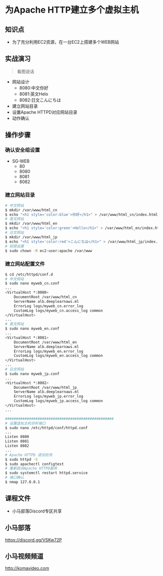 为Apache HTTP建立多个虚拟主机
===========================

## 知识点

* 为了充分利用EC2资源，在一台EC2上搭建多个WEB网站

## 实战演习

>看图说话

+ 网站设计
  - 8080:中文你好
  - 8081:英文Helo
  - 8082:日文こんにちは
+ 建立网站目录
+ 设置Apache HTTPD对应网站目录
+ 动作确认

## 操作步骤

### 确认安全组设置

+ SG-WEB
  - 80
  - 8080
  - 8081
  - 8082

### 建立网站目录

```bash
# 中文网站
$ mkdir /var/www/html_cn
$ echo "<h1 style='color:blue'>你好</h1>" > /var/www/html_cn/index.html
# 英文网站
$ mkdir /var/www/html_en
$ echo "<h1 style='color:green'>Hello</h1>" > /var/www/html_en/index.html
# 日文网站
$ mkdir /var/www/html_jp
$ echo "<h1 style='color:red'>こんにちは</h1>" > /var/www/html_jp/index.html
# 权限设置
$ sudo chown -R ec2-user:apache /var/www
```

### 建立网站配置文件

```bash
$ cd /etc/httpd/conf.d
# 中文网站
$ sudo nano myweb_cn.conf
...
<VirtualHost *:8080>
    DocumentRoot /var/www/html_cn
    ServerName alb.deeplearnaws.ml
    ErrorLog logs/myweb_cn.error_log
    CustomLog logs/myweb_cn.access_log common
</VirtualHost>
...
# 英文网站
$ sudo nano myweb_en.conf
...
<VirtualHost *:8081>
    DocumentRoot /var/www/html_en
    ServerName alb.deeplearnaws.ml
    ErrorLog logs/myweb_en.error_log
    CustomLog logs/myweb_en.access_log common
</VirtualHost>
...
# 日文网站
$ sudo nano myweb_jp.conf
...
<VirtualHost *:8082>
    DocumentRoot /var/www/html_jp
    ServerName alb.deeplearnaws.ml
    ErrorLog logs/myweb_jp.error_log
    CustomLog logs/myweb_jp.access_log common
</VirtualHost>
...

##################################################
# 设置虚拟主机侦听端口
$ sudo nano /etc/httpd/conf/httpd.conf
...
Listen 8080
Listen 8081
Listen 8082
...
# Apache HTTPD 语法检测
$ sudo httpd -S
$ sudo apachectl configtest
# 重新启动Apache HTTPD服务
$ sudo systemctl restart httpd.service
# 端口确认
$ nmap 127.0.0.1
```

## 课程文件

+ 小马部落Discord专区共享

## 小马部落

https://discord.gg/VSKw72P

## 小马视频频道

http://komavideo.com
